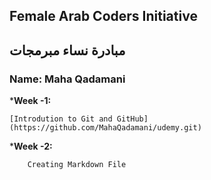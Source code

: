## Female Arab Coders Initiative
## مبادرة نساء مبرمجات

### Name: Maha Qadamani

*__Week -1:__

    [Introdution to Git and GitHub](https://github.com/MahaQadamani/udemy.git)

*__Week -2:__

        Creating Markdown File
